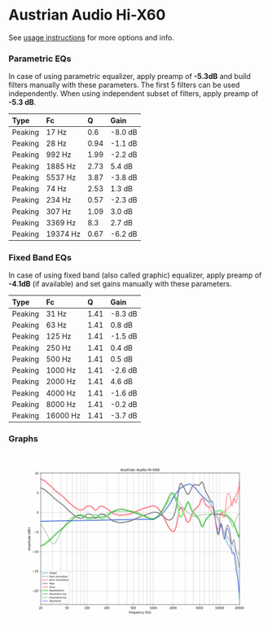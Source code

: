 # Austrian Audio Hi-X60
See [usage instructions](https://github.com/jaakkopasanen/AutoEq#usage) for more options and info.

### Parametric EQs
In case of using parametric equalizer, apply preamp of **-5.3dB** and build filters manually
with these parameters. The first 5 filters can be used independently.
When using independent subset of filters, apply preamp of **-5.3 dB**.

| Type    | Fc       |    Q | Gain    |
|:--------|:---------|:-----|:--------|
| Peaking | 17 Hz    | 0.6  | -8.0 dB |
| Peaking | 28 Hz    | 0.94 | -1.1 dB |
| Peaking | 992 Hz   | 1.99 | -2.2 dB |
| Peaking | 1885 Hz  | 2.73 | 5.4 dB  |
| Peaking | 5537 Hz  | 3.87 | -3.8 dB |
| Peaking | 74 Hz    | 2.53 | 1.3 dB  |
| Peaking | 234 Hz   | 0.57 | -2.3 dB |
| Peaking | 307 Hz   | 1.09 | 3.0 dB  |
| Peaking | 3369 Hz  | 8.3  | 2.7 dB  |
| Peaking | 19374 Hz | 0.67 | -6.2 dB |

### Fixed Band EQs
In case of using fixed band (also called graphic) equalizer, apply preamp of **-4.1dB**
(if available) and set gains manually with these parameters.

| Type    | Fc       |    Q | Gain    |
|:--------|:---------|:-----|:--------|
| Peaking | 31 Hz    | 1.41 | -8.3 dB |
| Peaking | 63 Hz    | 1.41 | 0.8 dB  |
| Peaking | 125 Hz   | 1.41 | -1.5 dB |
| Peaking | 250 Hz   | 1.41 | 0.4 dB  |
| Peaking | 500 Hz   | 1.41 | 0.5 dB  |
| Peaking | 1000 Hz  | 1.41 | -2.6 dB |
| Peaking | 2000 Hz  | 1.41 | 4.6 dB  |
| Peaking | 4000 Hz  | 1.41 | -1.6 dB |
| Peaking | 8000 Hz  | 1.41 | -0.2 dB |
| Peaking | 16000 Hz | 1.41 | -3.7 dB |

### Graphs
![](./Austrian%20Audio%20Hi-X60.png)